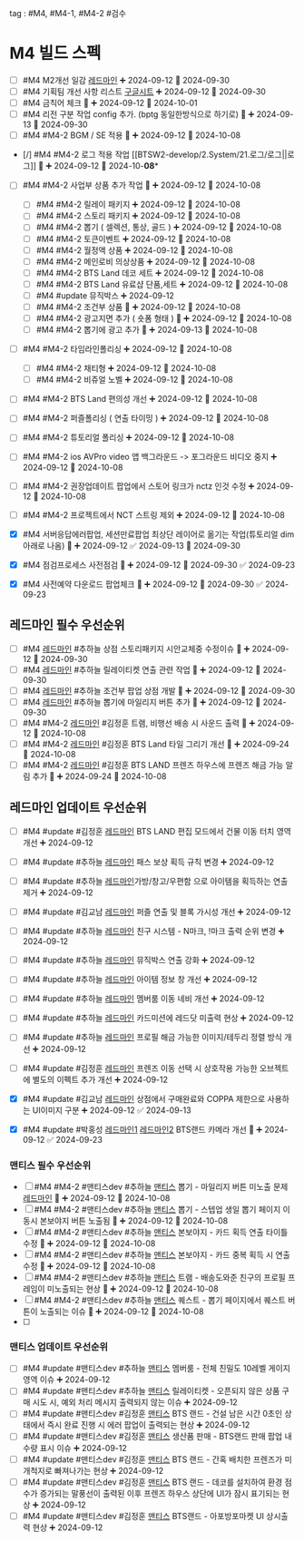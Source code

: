 

tag : #M4, #M4-1, #M4-2 #검수

# M4 빌드 스펙
- [ ] #M4 M2개선 일감 [레드마인](https://redmine.takeone.co.kr/projects/btsw2/issues?c%5B%5D=tracker&c%5B%5D=fixed_version&c%5B%5D=priority&c%5B%5D=status&c%5B%5D=subject&c%5B%5D=assigned_to&c%5B%5D=start_date&c%5B%5D=due_date&f%5B%5D=status_id&f%5B%5D=subject&f%5B%5D=&group_by=&op%5Bstatus_id%5D=%2A&op%5Bsubject%5D=~&per_page=50&set_filter=1&sort=priority%3Adesc%2Cid%3Adesc&t%5B%5D=&utf8=%E2%9C%93&v%5Bsubject%5D%5B%5D=M2%EA%B0%9C%EC%84%A0) ➕ 2024-09-12  📅 2024-09-30
- [ ] #M4 기획팀 개선 사항 리스트 [구글시트](https://docs.google.com/presentation/d/1zmUhiF3QRo8G3pxWcnS5xGh1LMlc6waw/edit#slide=id.p1) ➕ 2024-09-12  📅 2024-09-30
- [ ] #M4 금칙어 체크 🔺 ➕ 2024-09-12 📅 2024-10-01
- [ ] #M4 리전 구분 작업 config 추가. (bptg 동일한방식으로 하기로) 🔺 ➕ 2024-09-13  📅 2024-09-30
- [ ] #M4 #M4-2 BGM / SE 적용 🔺 ➕ 2024-09-12  📅 2024-10-08
- [/] #M4 #M4-2 로그 적용 작업 [[BTSW2-develop/2.System/21.로그/로그||로그]] 🔺 ➕ 2024-09-12 📅 2024-10-**08***
- [ ] #M4 #M4-2 사업부 상품 추가 작업 🔺 ➕ 2024-09-12  📅 2024-10-08
	- [ ] #M4 #M4-2 릴레이 패키지 ➕ 2024-09-12  📅 2024-10-08
	- [ ] #M4 #M4-2 스토리 패키지 ➕ 2024-09-12  📅 2024-10-08
	- [ ] #M4 #M4-2 뽑기 ( 셀렉션, 통상, 골드 ) ➕ 2024-09-12  📅 2024-10-08
	- [ ] #M4 #M4-2 토큰이벤트  ➕ 2024-09-12  📅 2024-10-08
	- [ ] #M4 #M4-2 월정액 상품 ➕ 2024-09-12  📅 2024-10-08
	- [ ] #M4 #M4-2 메인로비 의상상품 ➕ 2024-09-12  📅 2024-10-08
	- [ ] #M4 #M4-2 BTS Land 데코 세트 ➕ 2024-09-12  📅 2024-10-08
	- [ ] #M4 #M4-2 BTS Land 유료샵  단품,세트 ➕ 2024-09-12  📅 2024-10-08
	- [ ] #M4 #update 뮤직박스 ➕ 2024-09-12
	- [ ] #M4 #M4-2 조건부 상품 🔺 ➕ 2024-09-12  📅 2024-10-08
	- [ ] #M4 #M4-2 광고지면 추가 ( 숏폼 형태 ) 🔺 ➕ 2024-09-12  📅 2024-10-08
	- [ ] #M4 #M4-2 뽑기에 광고 추가 🔺 ➕ 2024-09-13  📅 2024-10-08
- [ ] #M4 #M4-2 타임라인폴리싱 ➕ 2024-09-12  📅 2024-10-08
	- [ ] #M4 #M4-2 채티형 ➕ 2024-09-12  📅 2024-10-08
	- [ ] #M4 #M4-2 비쥬얼 노벨 ➕ 2024-09-12  📅 2024-10-08
- [ ] #M4 #M4-2 BTS Land 편의성 개선 ➕ 2024-09-12  📅 2024-10-08
- [ ] #M4 #M4-2 퍼즐폴리싱 ( 연출 타이밍 ) ➕ 2024-09-12  📅 2024-10-08
- [ ] #M4 #M4-2 튜토리얼 폴리싱 ➕ 2024-09-12  📅 2024-10-08
- [ ] #M4 #M4-2 ios AVPro video 앱 백그라운드 -> 포그라운드 비디오 중지 ➕ 2024-09-12  📅 2024-10-08
- [ ] #M4 #M4-2 권장업데이트 팝업에서 스토어 링크가 nctz 인것 수정 ➕ 2024-09-12  📅 2024-10-08
- [ ] #M4 #M4-2 프로젝트에서 NCT 스트링 제외 ➕ 2024-09-12  📅 2024-10-08
- [x] #M4 서버응답에러팝업, 세션만료팝업 최상단 레이어로 옮기는 작업(튜토리얼 dim 아래로 나옴) 🔺 ➕ 2024-09-12 ✅ 2024-09-13   📅 2024-09-30
- [x] #M4 점검프로세스 사전점검 🔺 ➕ 2024-09-12 📅 2024-09-30 ✅ 2024-09-23
- [x] #M4 사전예약 다운로드 팝업체크 🔺 ➕ 2024-09-12 📅 2024-09-30 ✅ 2024-09-23


## 레드마인 필수 우선순위
- [ ] #M4 [레드마인](https://redmine.takeone.co.kr/issues/15866) #추하늘 상점 스토리패키지 시안교체중 수정이슈 🔺 ➕ 2024-09-12  📅 2024-09-30
- [ ] #M4 [레드마인](https://redmine.takeone.co.kr/issues/16399) #추하늘 릴레이티켓 연출 관련 작업 🔺 ➕ 2024-09-12  📅 2024-09-30
- [ ] #M4 [레드마인](https://redmine.takeone.co.kr/issues/16299) #추하늘 조건부 팝업 상점 개발 🔺 ➕ 2024-09-12  📅 2024-09-30
- [ ] #M4 [레드마인](https://redmine.takeone.co.kr/issues/16084) #추하늘 뽑기에 마일리지 버튼 추가 🔺 ➕ 2024-09-12  📅 2024-09-30
- [ ] #M4 #M4-2  [레드마인](https://redmine.takeone.co.kr/issues/15682) #김정훈 트램, 비행선 배송 시 사운드 출력 🔺 ➕ 2024-09-12  📅 2024-10-08
- [ ] #M4 #M4-2  [레드마인](https://redmine.takeone.co.kr/issues/16444) #김정훈 BTS Land 타일 그리기 개선 🔺 ➕ 2024-09-24 📅 2024-10-08
- [ ] #M4 #M4-2  [레드마인](https://redmine.takeone.co.kr/issues/16472) #김정훈 BTS LAND 프렌즈 하우스에 프렌즈 해금 가능 알림 추가 🔺 ➕ 2024-09-24 📅 2024-10-08

## 레드마인 업데이트 우선순위
- [ ] #M4 #update #김정훈  [레드마인](https://redmine.takeone.co.kr/issues/15484) BTS LAND 편집 모드에서 건물 이동 터치 영역 개선 ➕ 2024-09-12
- [ ] #M4 #update #추하늘  [레드마인](https://redmine.takeone.co.kr/issues/15656) 패스 보상 획득 규칙 변경 ➕ 2024-09-12
- [ ] #M4 #update #추하늘  [레드마인](https://redmine.takeone.co.kr/issues/16092)가방/창고/우편함 으로 아이템을 획득하는 연출 제거 ➕ 2024-09-12
- [ ] #M4 #update #김교남  [레드마인](https://redmine.takeone.co.kr/issues/16078) 퍼즐 연출 및 블록 가시성 개선 ➕ 2024-09-12
- [ ] #M4 #update #추하늘  [레드마인](https://redmine.takeone.co.kr/issues/16400) 친구 시스템 - N마크, !마크 출력 순위 변경 ➕ 2024-09-12
- [ ] #M4 #update #추하늘  [레드마인](https://redmine.takeone.co.kr/issues/16360) 뮤직박스 연출 강화 ➕ 2024-09-12
- [ ] #M4 #update #추하늘  [레드마인](https://redmine.takeone.co.kr/issues/16207) 아이템 정보 창 개선 ➕ 2024-09-12
- [ ] #M4 #update #추하늘  [레드마인](https://redmine.takeone.co.kr/issues/16091) 멤버룸 이동 네비 개선 ➕ 2024-09-12
- [ ] #M4 #update #추하늘  [레드마인](https://redmine.takeone.co.kr/issues/16067) 카드미션에 레드닷 미출력 현상 ➕ 2024-09-12
- [ ] #M4 #update #추하늘  [레드마인](https://redmine.takeone.co.kr/issues/16062) 프로필 해금 가능한 이미지/테두리 정렬 방식 개선 ➕ 2024-09-12
- [ ] #M4 #update #김정훈  [레드마인](https://redmine.takeone.co.kr/issues/16060) 프렌즈 이동 선택 시 상호작용 가능한 오브젝트에 별도의 이펙트 추가 개선 ➕ 2024-09-12
- [x] #M4 #update #김교남  [레드마인](https://redmine.takeone.co.kr/issues/16370) 상점에서 구매완료와 COPPA 제한으로 사용하는 UI이미지 구분 ➕ 2024-09-12 ✅ 2024-09-13
- [x] #M4 #update #박홍성  [레드마인1](https://redmine.takeone.co.kr/issues/16058) [레드마인2](https://redmine.takeone.co.kr/issues/16371) BTS랜드 카메라 개선 🔼 ➕ 2024-09-12 ✅ 2024-09-23



### 맨티스 필수 우선순위
- [ ] #M4 #M4-2 #맨티스dev #추하늘  [맨티스](https://mantis.takeone.co.kr/view.php?id=23869) 뽑기 - 마일리지 버튼 미노출 문제 [레드마인](https://redmine.takeone.co.kr/issues/16084)  🔺 ➕ 2024-09-12  📅 2024-10-08
- [ ] #M4 #M4-2 #맨티스dev #추하늘  [맨티스](https://mantis.takeone.co.kr/view.php?id=23868) 뽑기 - 스텝업 생일 뽑기 페이지 이동시 본보야지 버튼 노출됨 🔺 ➕ 2024-09-12  📅 2024-10-08
- [ ] #M4 #M4-2 #맨티스dev #추하늘  [맨티스](https://mantis.takeone.co.kr/view.php?id=23807) 본보야지 - 카드 획득 연출 타이틀 수정 🔺 ➕ 2024-09-12  📅 2024-10-08
- [ ] #M4 #M4-2 #맨티스dev #추하늘  [맨티스](https://mantis.takeone.co.kr/view.php?id=23810) 본보야지 - 카드 중복 획득 시 연출 수정 🔺 ➕ 2024-09-12  📅 2024-10-08
- [ ] #M4 #M4-2 #맨티스dev #추하늘  [맨티스](https://mantis.takeone.co.kr/view.php?id=23748) 트램 - 배송도와준 친구의 프로필 프레임이 미노출되는 현상 🔺 ➕ 2024-09-12  📅 2024-10-08
- [ ] #M4 #M4-2 #맨티스dev #추하늘  [맨티스](https://mantis.takeone.co.kr/view.php?id=23754) 퀘스트 - 뽑기 페이지에서 퀘스트 버튼이 노출되는 이슈 🔺 ➕ 2024-09-12  📅 2024-10-08
- [ ] 


### 맨티스 업데이트 우선순위
- [ ] #M4 #update #맨티스dev #추하늘  [맨티스](https://mantis.takeone.co.kr/view.php?id=23910) 멤버룸 - 전체 친밀도 10레벨 게이지 영역 이슈 ➕ 2024-09-12
- [ ] #M4 #update #맨티스dev #추하늘  [맨티스](https://mantis.takeone.co.kr/view.php?id=23871) 릴레이티켓 - 오픈되지 않은 상품 구매 시도 시, 예외 처리 메시지 출력되지 않는 이슈 ➕ 2024-09-12
- [ ] #M4 #update #맨티스dev #김정훈  [맨티스](https://mantis.takeone.co.kr/view.php?id=23428) BTS 랜드 - 건설 남은 시간 0초인 상태에서 즉시 완료 진행 시 에러 팝업이 출력되는 현상 ➕ 2024-09-12
- [ ] #M4 #update #맨티스dev #김정훈  [맨티스](https://mantis.takeone.co.kr/view.php?id=23350) 생산품 판매 - BTS랜드 판매 팝업 내 수량 표시 이슈 ➕ 2024-09-12
- [ ] #M4 #update #맨티스dev #김정훈  [맨티스](https://mantis.takeone.co.kr/view.php?id=23057) BTS 랜드 - 간혹 배치한 프렌즈가 미개척지로 빠져나가는 현상 ➕ 2024-09-12
- [ ] #M4 #update #맨티스dev #김정훈  [맨티스](https://mantis.takeone.co.kr/view.php?id=23443) BTS 랜드 - 데코를 설치하여 환경 점수가 증가되는 말풍선이 출력된 이후 프렌즈 하우스 상단에 UI가 잠시 표기되는 현상 ➕ 2024-09-12
- [ ] #M4 #update #맨티스dev #김정훈   [맨티스](https://mantis.takeone.co.kr/view.php?id=23413) BTS랜드 - 아포방포마켓 UI 상시출력 현상 ➕ 2024-09-12
